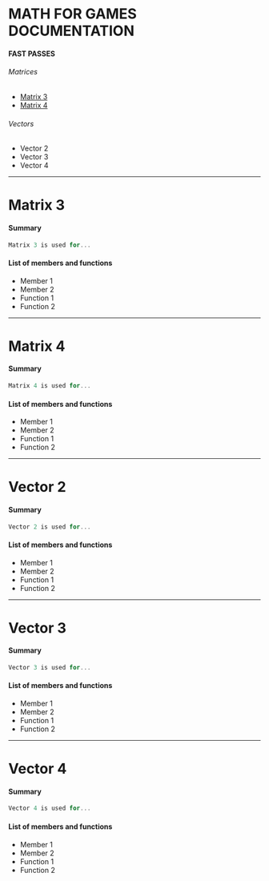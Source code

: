 # MATH FOR GAMES DOCUMENTATION

#### FAST PASSES

###### Matrices
- [Matrix 3](#Matrix-3)
- [Matrix 4](#Matrix-4)

###### Vectors
- Vector 2
- Vector 3
- Vector 4

---

# Matrix 3

#### Summary

```cpp
Matrix 3 is used for...
```

#### List of members and functions
- Member 1
- Member 2
- Function 1
- Function 2


---

# Matrix 4

#### Summary

```cpp
Matrix 4 is used for...
```

#### List of members and functions
- Member 1
- Member 2
- Function 1
- Function 2


---

# Vector 2

#### Summary

```cpp
Vector 2 is used for...
```

#### List of members and functions
- Member 1
- Member 2
- Function 1
- Function 2


---

# Vector 3

#### Summary

```cpp
Vector 3 is used for...
```

#### List of members and functions
- Member 1
- Member 2
- Function 1
- Function 2


---

# Vector 4

#### Summary

```cpp
Vector 4 is used for...
```

#### List of members and functions
- Member 1
- Member 2
- Function 1
- Function 2
